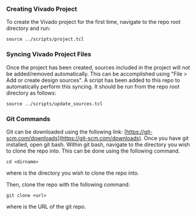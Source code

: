 ### Creating Vivado Project

To create the Vivado project for the first time, navigate to the repo root directory and run:

`source ../scripts/project.tcl`

### Syncing Vivado Project Files

Once the project has been created, sources included in the project will not be added/removed automatically. This can be accomplished using "File > Add or create design sources". A script has been added to this repo to automatically perform this syncing. It should be run from the repo root directory as follows:

`source ../scripts/update_sources.tcl`

### Git Commands

Git can be downloaded using the following link: [https://git-scm.com/downloads](https://git-scm.com/downloads). Once you have git installed, open git bash. Within git bash, navigate to the directory you wish to clone the repo into. This can be done using the following command.

`cd <dirname>`

where <dirname> is the directory you wish to clone the repo into.

Then, clone the repo with the following command:

`git clone <url>`

where <url> is the URL of the git repo.
